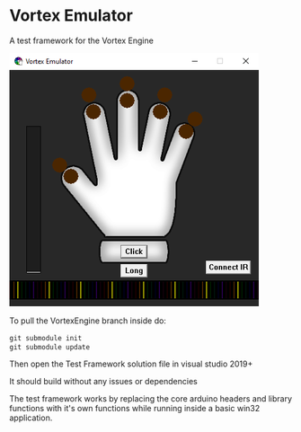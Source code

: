 # Vortex Emulator
A test framework for the Vortex Engine

<img src="/screenshot.png" />

To pull the VortexEngine branch inside do:
```
git submodule init
git submodule update
```

Then open the Test Framework solution file in visual studio 2019+

It should build without any issues or dependencies

The test framework works by replacing the core arduino headers and 
library functions with it's own functions while running inside a basic 
win32 application.
